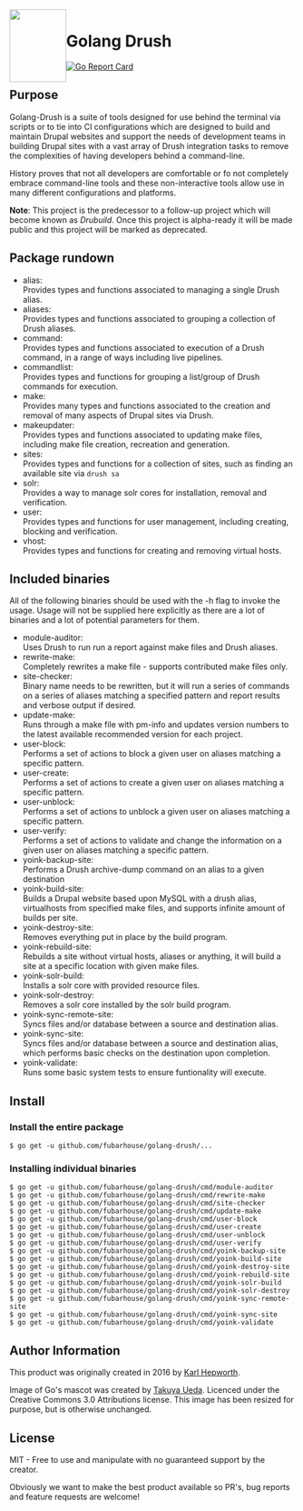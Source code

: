 <img style="float:left" alight="left" height="128px" width="100px" src="https://github.com/fubarhouse/ansible-role-golang/raw/master/gopher.png">

# Golang Drush

[![Go Report Card](https://goreportcard.com/badge/github.com/fubarhouse/golang-drush)](https://goreportcard.com/report/github.com/fubarhouse/golang-drush)

## Purpose

Golang-Drush is a suite of tools designed for use behind the terminal via scripts or to tie into CI configurations which are designed to build and maintain Drupal websites and support the needs of development teams in building Drupal sites with a vast array of Drush integration tasks to remove the complexities of having developers behind a command-line.

History proves that not all developers are comfortable or fo not completely embrace command-line tools and these non-interactive tools allow use in many different configurations and platforms.

**Note**: This project is the predecessor to a follow-up project which will become known as *Drubuild*. Once this project is alpha-ready it will be made public and this project will be marked as deprecated.

## Package rundown

* alias:  
  Provides types and functions associated to managing a single Drush alias.
* aliases:  
  Provides types and functions associated to grouping a collection of Drush aliases.
* command:  
  Provides types and functions associated to execution of a Drush command, in a range of ways including live pipelines.
* commandlist:  
  Provides types and functions for grouping a list/group of Drush commands for execution.
* make:  
  Provides many types and functions associated to the creation and removal of many aspects of Drupal sites via Drush.
* makeupdater:  
  Provides types and functions associated to updating make files, including make file creation, recreation and generation.
* sites:  
  Provides types and functions for a collection of sites, such as finding an available site via `drush sa`
* solr:  
  Provides a way to manage solr cores for installation, removal and verification.
* user:  
  Provides types and functions for user management, including creating, blocking and verification.
* vhost:  
  Provides types and functions for creating and removing virtual hosts.

## Included binaries

All of the following binaries should be used with the -h flag to invoke the usage. Usage will not be supplied here explicitly as there are a lot of binaries and a lot of potential parameters for them.

* module-auditor:  
  Uses Drush to run run a report against make files and Drush aliases.
* rewrite-make:  
  Completely rewrites a make file - supports contributed make files only.
* site-checker:  
  Binary name needs to be rewritten, but it will run a series of commands on a series of aliases matching a specified pattern and report results and verbose output if desired.
* update-make:  
  Runs through a make file with pm-info and updates version numbers to the latest available recommended version for each project.
* user-block:  
  Performs a set of actions to block a given user on aliases matching a specific pattern.
* user-create:  
  Performs a set of actions to create a given user on aliases matching a specific pattern.
* user-unblock:  
  Performs a set of actions to unblock a given user on aliases matching a specific pattern.
* user-verify:  
  Performs a set of actions to validate and change the information on a given user on aliases matching a specific pattern.
* yoink-backup-site:  
  Performs a Drush archive-dump command on an alias to a given destination
* yoink-build-site:  
  Builds a Drupal website based upon MySQL with a drush alias, virtualhosts from specified make files, and supports infinite amount of builds per site.
* yoink-destroy-site:  
  Removes everything put in place by the build program. 
* yoink-rebuild-site:  
  Rebuilds a site without virtual hosts, aliases or anything, it will build a site at a specific location with given make files.
* yoink-solr-build:  
  Installs a solr core with provided resource files.
* yoink-solr-destroy:  
  Removes a solr core installed by the solr build program.
* yoink-sync-remote-site:  
  Syncs files and/or database between a source and destination alias.
* yoink-sync-site:  
  Syncs files and/or database between a source and destination alias, which performs basic checks on the destination upon completion.
* yoink-validate:  
  Runs some basic system tests to ensure funtionality will execute.

## Install

### Install the entire package
```console
$ go get -u github.com/fubarhouse/golang-drush/...
```

### Installing individual binaries
```console
$ go get -u github.com/fubarhouse/golang-drush/cmd/module-auditor
$ go get -u github.com/fubarhouse/golang-drush/cmd/rewrite-make
$ go get -u github.com/fubarhouse/golang-drush/cmd/site-checker
$ go get -u github.com/fubarhouse/golang-drush/cmd/update-make
$ go get -u github.com/fubarhouse/golang-drush/cmd/user-block
$ go get -u github.com/fubarhouse/golang-drush/cmd/user-create
$ go get -u github.com/fubarhouse/golang-drush/cmd/user-unblock
$ go get -u github.com/fubarhouse/golang-drush/cmd/user-verify
$ go get -u github.com/fubarhouse/golang-drush/cmd/yoink-backup-site
$ go get -u github.com/fubarhouse/golang-drush/cmd/yoink-build-site
$ go get -u github.com/fubarhouse/golang-drush/cmd/yoink-destroy-site
$ go get -u github.com/fubarhouse/golang-drush/cmd/yoink-rebuild-site
$ go get -u github.com/fubarhouse/golang-drush/cmd/yoink-solr-build
$ go get -u github.com/fubarhouse/golang-drush/cmd/yoink-solr-destroy
$ go get -u github.com/fubarhouse/golang-drush/cmd/yoink-sync-remote-site
$ go get -u github.com/fubarhouse/golang-drush/cmd/yoink-sync-site
$ go get -u github.com/fubarhouse/golang-drush/cmd/yoink-validate
```

## Author Information

This product was originally created in 2016 by [Karl Hepworth](https://twitter.com/fubarhouse).

Image of Go's mascot was created by [Takuya Ueda](https://twitter.com/tenntenn). Licenced under the Creative Commons 3.0 Attributions license. This image has been resized for purpose, but is otherwise unchanged.

## License

MIT - Free to use and manipulate with no guaranteed support by the creator.

Obviously we want to make the best product available so PR's, bug reports and feature requests are welcome! 